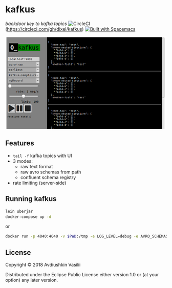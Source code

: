 # kafkus
*backdoor key to kafka topics*
![CircleCI](https://circleci.com/gh/dixel/kafkus.svg?style=svg)(https://circleci.com/gh/dixel/kafkus)
[![Built with Spacemacs](https://cdn.rawgit.com/syl20bnr/spacemacs/442d025779da2f62fc86c2082703697714db6514/assets/spacemacs-badge.svg)](http://spacemacs.org)

![](./pic/screenshot.png)

## Features
- `tail -f` kafka topics with UI
- 3 modes:
    - raw text format
    - raw avro schemas from path
    - confluent schema registry
- rate limiting (server-side)

## Running kafkus

```bash
lein uberjar
docker-compose up -d
```

or

```bash
docker run -p 4040:4040 -v $PWD:/tmp -e LOG_LEVEL=debug -e AVRO_SCHEMAS_PATH=/tmp -ti dixel/kafkus
```

## License

Copyright © 2018 Avdiushkin Vasilii

Distributed under the Eclipse Public License either version 1.0 or (at
your option) any later version.
